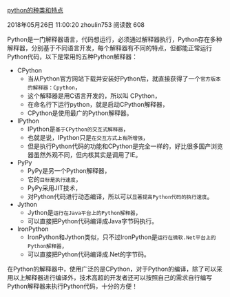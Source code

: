 
[python的种类和特点](https://blog.csdn.net/zhoulin753/article/details/80459987)

2018年05月26日 11:00:20 zhoulin753 阅读数 608

Python是一门解释器语言，代码想运行，必须通过解释器执行，Python存在多种解释器，分别基于不同语言开发，每个解释器有不同的特点，但都能正常运行Python代码，以下是常用的五种Python解释器：

* CPython
  * 当从Python官方网站下载并安装好Python后，就直接获得了一个`官方版本的解释器：Cpython`，
  * 这个解释器是用C语言开发的，所以叫 CPython，
  * 在命名行下运行python，就是启动CPython解释器，
  * CPython是使用最广的Python解释器。
* IPython
  * IPython是`基于CPython的交互式解释器`，
  * 也就是说，IPython只是`在交互方式上有所增强`，
  * 但是执行Python代码的功能和CPython是完全一样的，好比很多国产浏览器虽然外观不同，但内核其实是调用了IE。
* PyPy
  * PyPy是另一个Python解释器，
  * 它的`目标是执行速度`，
  * PyPy采用JIT技术，
  * 对Python代码进行动态编译，所以可以`显著提高Python代码的执行速度`。
* Jython
  * Jython是`运行在Java平台上的Python解释器`，
  * 可以直接把Python代码编译成Java字节码执行。
* IronPython
  * IronPython和Jython类似，只不过IronPython是`运行在微软.Net平台上的Python解释器`，
  * 可以直接把Python代码编译成.Net的字节码。

在Python的解释器中，使用广泛的是CPython，对于Python的编译，除了可以采用以上解释器进行编译外，技术高超的开发者还可以按照自己的需求自行编写Python解释器来执行Python代码，十分的方便！
